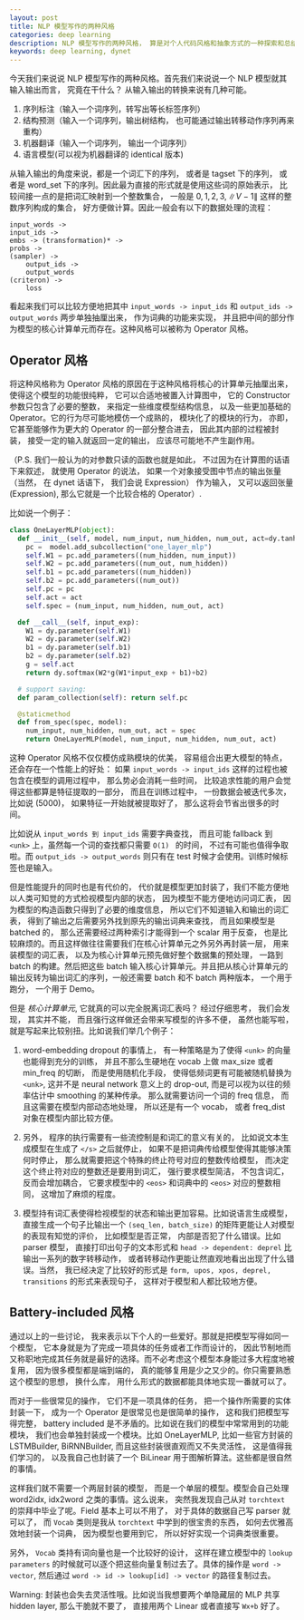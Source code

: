 ```yaml
---
layout: post
title: NLP 模型写作的两种风格
categories: deep learning
description: NLP 模型写作的两种风格， 算是对个人代码风格和抽象方式的一种探索和总结。
keywords: deep learning, dynet
--- 
```



今天我们来说说 NLP 模型写作的两种风格。首先我们来说说一个 NLP 模型就其输入输出而言， 究竟在干什么？ 从输入输出的转换来说有几种可能。

1. 序列标注（输入一个词序列，转写出等长标签序列）
2. 结构预测（输入一个词序列，输出树结构， 也可能通过输出转移动作序列再来重构）
3. 机器翻译（输入一个词序列， 输出一个词序列）
4. 语言模型(可以视为机器翻译的 identical 版本)

从输入输出的角度来说，都是一个词汇下的序列， 或者是 tagset 下的序列， 或者是 word\_set 下的序列。因此最为直接的形式就是使用这些词的原始表示， 比较间接一点的是把词汇映射到一个整数集合， 一般是 ${0,1,2,3, \|V-1\|}$ 这样的整数序列构成的集合， 好方便做计算。因此一般会有以下的数据处理的流程：

```
input_words ->
input_ids ->
embs -> (transformation)* ->
probs ->
(sampler) ->
	output_ids ->
	output_words
(criteron) ->
	loss
```

看起来我们可以比较方便地把其中 `input_words -> input_ids` 和 `output_ids -> output_words` 两步单独抽厘出来， 作为词典的功能来实现， 并且把中间的部分作为模型的核心计算单元而存在。这种风格可以被称为 Operator 风格。

## Operator 风格

将这种风格称为 Operator 风格的原因在于这种风格将核心的计算单元抽厘出来， 使得这个模型的功能很纯粹， 它可以合适地被置入计算图中， 它的 Constructor 参数只包含了必要的整数， 来指定一些维度模型结构信息， 以及一些更加基础的 Operator。它的行为尽可能地模仿一个成熟的， 模块化了的模块的行为， 亦即， 它甚至能够作为更大的 Operator 的一部分整合进去， 因此其内部的过程被封装， 接受一定的输入就返回一定的输出， 应该尽可能地不产生副作用。

（P.S. 我们一般认为的对参数只读的函数也就是如此， 不过因为在计算图的话语下来叙述， 就使用 Operator 的说法， 如果一个对象接受图中节点的输出张量（当然， 在 dynet 话语下， 我们会说 Expression） 作为输入， 又可以返回张量 (Expression), 那么它就是一个比较合格的 Operator）.

比如说一个例子：

```python
class OneLayerMLP(object):
  def __init__(self, model, num_input, num_hidden, num_out, act=dy.tanh):
    pc =  model.add_subcollection("one_layer_mlp")
    self.W1 = pc.add_parameters((num_hidden, num_input))
    self.W2 = pc.add_parameters((num_out, num_hidden))
    self.b1 = pc.add_parameters((num_hidden))
    self.b2 = pc.add_parameters((num_out))
    self.pc = pc
    self.act = act
    self.spec = (num_input, num_hidden, num_out, act)

  def __call__(self, input_exp):
    W1 = dy.parameter(self.W1)
    W2 = dy.parameter(self.W2)
    b1 = dy.parameter(self.b1)
    b2 = dy.parameter(self.b2)
    g = self.act
    return dy.softmax(W2*g(W1*input_exp + b1)+b2)

  # support saving:
  def param_collection(self): return self.pc

  @staticmethod
  def from_spec(spec, model):
    num_input, num_hidden, num_out, act = spec
    return OneLayerMLP(model, num_input, num_hidden, num_out, act)
```

这种 Operator 风格不仅仅模仿成熟模块的优美， 容易组合出更大模型的特点， 还会存在一个性能上的好处： 如果 `input_words -> input_ids` 这样的过程也被包含在模型的调用过程中， 那么势必会消耗一些时间， 比较追求性能的用户会觉得这些都算是特征提取的一部分， 而且在训练过程中， 一份数据会被迭代多次， 比如说 (5000)， 如果特征一开始就被提取好了， 那么这将会节省出很多的时间。

比如说从 `input_words 到 input_ids` 需要字典查找， 而且可能 fallback 到 `<unk>` 上，虽然每一个词的查找都只需要 `O(1) ` 的时间， 不过有可能也值得争取啦。而 `output_ids -> output_words` 则只有在 test 时候才会使用。训练时候标签也是输入。

但是性能提升的同时也是有代价的， 代价就是模型更加封装了，我们不能方便地以人类可知觉的方式检视模型内部的状态， 因为模型不能方便地访问词汇表， 因为模型的构造函数只得到了必要的维度信息， 所以它们不知道输入和输出的词汇表， 得到了输出之后需要另外找到原先的输出词典来查找， 而且如果模型是 batched 的， 那么还需要经过两种索引才能得到一个 scalar 用于反查， 也是比较麻烦的。而且这样做往往需要我们在核心计算单元之外另外再封装一层， 用来装模型的词汇表， 以及为核心计算单元预先做好整个数据集的预处理， 一路到 batch 的构建。然后把这些 batch 输入核心计算单元。并且把从核心计算单元的输出反转为输出词汇的序列，一般还需要 batch 和不 batch 两种版本， 一个用于跑分， 一个用于 Demo。

但是 *核心计算单元*, 它就真的可以完全脱离词汇表吗？ 经过仔细思考， 我们会发现， 其实并不能， 而且强行这样做还会带来写模型的许多不便， 虽然也能写啦， 就是写起来比较别扭。比如说我们举几个例子：

1. word-embedding dropout 的事情上， 有一种策略是为了使得 `<unk>` 的向量也能得到充分的训练， 并且不那么生硬地在 vocab 上做 max_size 或者 min_freq 的切断， 而是使用随机化手段， 使得低频词更有可能被随机替换为 `<unk>`, 这并不是 neural network 意义上的 drop-out, 而是可以视为以往的频率估计中 smoothing 的某种传承。 那么就需要访问一个词的 freq 信息， 而且这需要在模型内部动态地处理， 所以还是有一个 vocab， 或者 freq_dist 对象在模型内部比较方便。

2. 另外， 程序的执行需要有一些流控制是和词汇的意义有关的， 比如说文本生成模型在生成了 `</s>` 之后就停止， 如果不是把词典传给模型使得其能够决策何时停止， 那么就需要把这个特殊的终止符号对应的整数传给模型， 而决定这个终止符对应的整数还是要用到词汇， 强行要求模型简洁， 不包含词汇， 反而会增加耦合， 它要求模型中的 `<eos>` 和词典中的 `<eos>` 对应的整数相同， 这增加了麻烦的程度。

3. 模型持有词汇表使得检视模型的状态和输出更加容易。比如说语言生成模型， 直接生成一个句子比输出一个 `(seq_len, batch_size)` 的矩阵更能让人对模型的表现有知觉的评价， 比如模型是否正常， 内部是否犯了什么错误。比如 parser 模型， 直接打印出句子的文本形式和 `head -> dependent: deprel` 比输出一系列的数字转移动作， 或者转移动作更能让然直观地看出出现了什么错误。当然， 我已经决定了比较好的形式是 `form, upos, xpos, deprel, transitions` 的形式来表现句子， 这样对于模型和人都比较地方便。

## Battery-included 风格

通过以上的一些讨论， 我来表示以下个人的一些爱好。那就是把模型写得如同一个模型， 它本身就是为了完成一项具体的任务或者工作而设计的， 因此节制地而又称职地完成其任务就是最好的选择。而不必考虑这个模型本身能过多大程度地被复用， 因为很多模型都是端到端的， 真的能够复用是少之又少的。你只需要熟悉这个模型的思想， 换什么库， 用什么形式的数据都能具体地实现一番就可以了。

而对于一些很常见的操作， 它们不是一项具体的任务， 把一个操作所需要的实体封装一下， 成为一个 Operator 是很常见也是很简单的操作， 这和我们把模型写得完整， battery included 是不矛盾的。比如说在我们的模型中常常用到的功能模块， 我们也会单独封装成一个模块。比如 OneLayerMLP, 比如一些官方封装的 LSTMBuilder, BiRNNBuilder, 而且这些封装很直观而又不失灵活性， 这是值得我们学习的， 以及我自己也封装了一个 BiLinear 用于图解析算法。这些都是很自然的事情。

这样我们就不需要一个两层封装的模型， 而是一个单层的模型。模型会自己处理 word2idx, idx2word 之类的事情。这么说来， 突然我发现自己从对 `torchtext` 的崇拜中毕业了呢。Field 基本上可以不用了， 对于具体的数据自己写 parser 就可以了， 而 `Vocab` 类则是我从 `torchtext` 中学到的很宝贵的东西， 如何去优雅高效地封装一个词典， 因为模型也要用到它， 所以好好实现一个词典类很重要。

另外， `Vocab` 类持有词向量也是一个比较好的设计， 这样在建立模型中的 `lookup parameters` 的时候就可以逐个把这些向量复制过去了。具体的操作是 `word -> vector`, 然后通过 `word -> id -> lookup[id] -> vector` 的路径复制过去。

Warning: 封装也会失去灵活性哦。比如说当我想要两个单隐藏层的 MLP 共享 hidden layer, 那么干脆就不要了， 直接用两个 Linear 或者直接写 `Wx+b` 好了。

